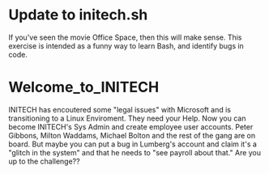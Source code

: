 #  Update to initech.sh
If you've seen the movie Office Space, then this will make sense.
This exercise is intended as a funny way to learn Bash, and identify bugs in code.
# Welcome_to_INITECH
INITECH has encoutered some "legal issues" with Microsoft and is transitioning to a Linux Enviroment.
They need your Help.
Now you can become INITECH's Sys Admin and create employee user accounts.
Peter Gibbons, Milton Waddams, Michael Bolton and the rest of the gang are on board.
But maybe you can put a bug in Lumberg's account and claim it's a "glitch in the system" and 
that he needs to "see payroll about that." 
Are you up to the challenge??

